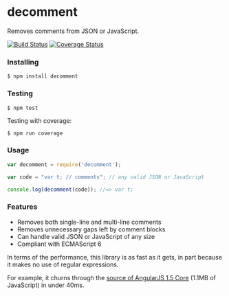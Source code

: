 decomment
===========

Removes comments from JSON or JavaScript.

[![Build Status](https://travis-ci.org/vitaly-t/decomment.svg?branch=master)](https://travis-ci.org/vitaly-t/decomment)
[![Coverage Status](https://coveralls.io/repos/vitaly-t/decomment/badge.svg?branch=master)](https://coveralls.io/r/vitaly-t/decomment?branch=master)

### Installing

```
$ npm install decomment
```

### Testing

```
$ npm test
```

Testing with coverage:
```
$ npm run coverage
```

### Usage

```js
var decomment = require('decomment');

var code = "var t; // comments"; // any valid JSON or JavaScript

console.log(decomment(code)); //=> var t;
```

### Features

* Removes both single-line and multi-line comments
* Removes unnecessary gaps left by comment blocks
* Can handle valid JSON or JavaScript of any size
* Compliant with ECMAScript 6

In terms of the performance, this library is as fast as it gets,
in part because it makes no use of regular expressions.

For example, it churns through the [source of AngularJS 1.5 Core](https://code.angularjs.org/1.5.0-rc.0/) (1.1MB of JavaScript) in under 40ms. 
